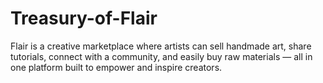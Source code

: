 # Treasury-of-Flair
Flair is a creative marketplace where artists can sell handmade art, share tutorials, connect with a community, and easily buy raw materials — all in one platform built to empower and inspire creators.
